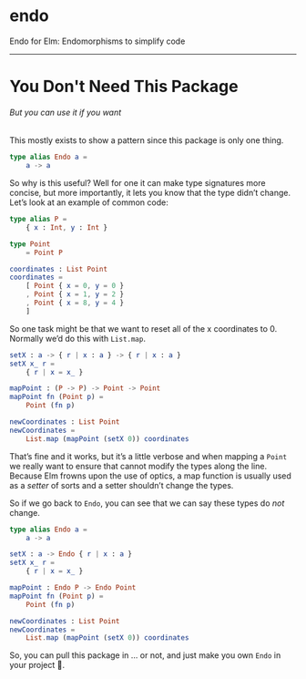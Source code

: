 # endo

Endo for Elm: Endomorphisms to simplify code

- - -

# You Don't Need This Package

###### But you can use it if you want

This mostly exists to show a pattern since this package is only one thing.

```elm
type alias Endo a =
    a -> a
```

So why is this useful? Well for one it can make type signatures more concise, but more importantly, it lets you know that the type didn’t change. Let’s look at an example of  common code:

```elm
type alias P =
    { x : Int, y : Int }

type Point
    = Point P

coordinates : List Point
coordinates =
    [ Point { x = 0, y = 0 }
    , Point { x = 1, y = 2 }
    , Point { x = 8, y = 4 }
    ]
```

So one task might be that we want to reset all of the x coordinates to 0. Normally we’d do this with `List.map`.

```elm
setX : a -> { r | x : a } -> { r | x : a }
setX x_ r =
    { r | x = x_ }

mapPoint : (P -> P) -> Point -> Point
mapPoint fn (Point p) =
    Point (fn p)

newCoordinates : List Point
newCoordinates =
    List.map (mapPoint (setX 0)) coordinates
```

That’s fine and it works, but it’s a little verbose and when mapping a `Point` we really want to ensure that cannot modify the types along the line. Because Elm frowns upon the use of optics, a map function is usually used as a _setter_ of sorts and a setter shouldn’t change the types.

So if we go back to `Endo`, you can see that we can say these types do _not_ change.

```elm
type alias Endo a =
    a -> a

setX : a -> Endo { r | x : a }
setX x_ r =
    { r | x = x_ }

mapPoint : Endo P -> Endo Point
mapPoint fn (Point p) =
    Point (fn p)

newCoordinates : List Point
newCoordinates =
    List.map (mapPoint (setX 0)) coordinates
```

So, you can pull this package in … or not, and just make you own `Endo` in your project 🤷.
